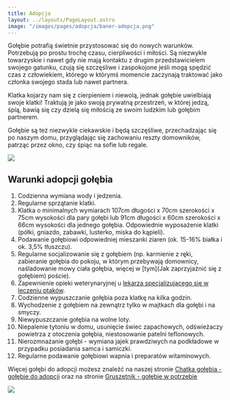 ```yaml
---
title: Adopcja
layout: ../layouts/PageLayout.astro
image: "/images/pages/adopcja/baner-adopcja.png"
---
```

Gołębie potrafią świetnie przystosować się do nowych warunków. Potrzebują po prostu trochę czasu, cierpliwości i miłości. Są niezwykle towarzyskie i nawet gdy nie mają kontaktu z drugim przedstawicielem swojego gatunku, czują się szczęśliwe i zaspokojone jeśli mogą spędzić czas z człowiekiem, którego w którymś momencie zaczynają traktować jako członka swojego stada lub nawet partnera. 

Klatka kojarzy nam się z cierpieniem i niewolą, jednak gołębie uwielbiają swoje klatki! Traktują je jako swoją prywatną przestrzeń, w której jedzą, śpią, bawią się czy dzielą się miłością ze swoim ludzkim lub gołębim partnerem. 

Gołębie są też niezwykle ciekawskie i będą szczęśliwe, przechadzając się po naszym domu, przyglądając się zachowaniu reszty domowników, patrząc przez okno, czy śpiąc na sofie lub regale.

![](/images/pages/adopcja/infografika-adopcja.jpg)

## Warunki adopcji gołębia
1. Codzienna wymiana wody i jedzenia.
2. Regularne sprzątanie klatki.
3. Klatka o minimalnych wymiarach 107cm długości x 70cm szerokości x 75cm wysokości dla pary gołębi lub 91cm długości x 60cm szerokości x 66cm wysokości dla jednego gołębia. Odpowiednie wyposażenie klatki (półki, gniazdo, zabawki, lusterko, miska do kąpieli).
4. Podawanie gołębiowi odpowiedniej mieszanki ziaren (ok. 15-16% białka i ok. 3,5% tłuszczu).
5. Regularne socjalizowanie się z gołębiem (np. karmienie z ręki, zabieranie gołębia do pokoju, w którym przebywają domownicy, naśladowanie mowy ciała gołębia, więcej w [tym](Jak zaprzyjaźnić się z gołębiem) poście).
6. Zapewnienie opieki weterynaryjnej u [lekarza specjalizującego się w leczeniu ptaków](https://www.google.com/maps/d/u/0/viewer?mid=1Zzb9DNho0v9q7D0_pXt0LlcK_63nr6AI&fbclid=IwAR32zPCt11NYOx5y2agWXJAIbrJ4HoljxS9FBknglcr0JmPpJloeswoyqOU&ll=50.233291637921965%2C20.120435368923747&z=8).
7. Codzienne wypuszczanie gołębia poza klatkę na kilka godzin.
8. Wychodzenie z gołębiem na zewnątrz tylko w majtkach dla gołębi i na smyczy.
9. Niewypuszczanie gołębia na wolne loty.
10. Niepalenie tytoniu w domu, usunięcie świec zapachowych, odświeżaczy powietrza z otoczenia gołębia, niestosowanie patelni teflonowych.
11. Nierozmnażanie gołębi - wymiana jajek prawdziwych na podkładowe w przypadku posiadania samca i samiczki.
12. Regularne podawanie gołębiowi wapnia i preparatów witaminowych.

Więcej gołębi do adopcji możesz znaleźć na naszej stronie [Chatka gołębia - gołębie do adopcji](https://www.facebook.com/chatkagolebia/) oraz na stronie [Gruszętnik - gołębie w potrzebie](https://www.facebook.com/gruszetnik/)

![](/images/pages/adopcja/zelda.jpg)